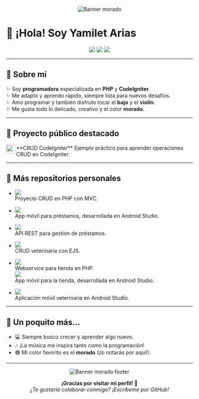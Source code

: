 <!-- Banner moradito -->
<p align="center">
  <img src="https://capsule-render.vercel.app/api?type=waving&color=8e44ad&height=120&section=header&text=Bienvenid@%20a%20mi%20perfil%20✨&fontColor=fff&fontSize=35&fontAlign=50" alt="Banner morado">
</p>

# 🌷 ¡Hola! Soy Yamilet Arias

<div align="center">
  <img src="https://img.shields.io/badge/Programadora-PHP%20%7C%20CodeIgniter-8e44ad?style=for-the-badge&logo=php&logoColor=white">
  <img src="https://img.shields.io/badge/Aprendiz%20Rápida-Adaptabilidad-9b59b6?style=for-the-badge">
  <img src="https://img.shields.io/badge/Hobbies-Música%20%7C%20Bajo%20%7C%20Violín-bd7be5?style=for-the-badge">
</div>

---

## 💜 Sobre mí

✨ Soy **programadora** especializada en **PHP** y **CodeIgniter**.  
✨ Me adapto y aprendo rápido, siempre lista para nuevos desafíos.  
✨ Amo programar y también disfruto tocar el **bajo** y el **violín**.  
✨ Me gusta todo lo delicado, creativo y el color **morado**.

---

## 💫 Proyecto público destacado

<a href="https://github.com/yamiletArias/crud_codeingniter">
  <img align="left" height="24" src="https://img.shields.io/badge/CRUD%20CodeIgniter-8e44ad?style=flat-square">
</a>
**CRUD CodeIgniter**  
Ejemplo práctico para aprender operaciones CRUD en CodeIgniter.

<br clear="left">

---

## 🚀 Más repositorios personales

- <a href="https://github.com/yamiletArias/CRUDMVCPRUEBA"><img src="https://img.shields.io/badge/CRUDMVCPRUEBA-PHP-8e44ad?style=flat-square"></a>  
  Proyecto CRUD en PHP con MVC.

- <a href="https://github.com/yamiletArias/APPPRESTAMOS"><img src="https://img.shields.io/badge/APPPRESTAMOS-Java%20(Android%20Studio)-9b59b6?style=flat-square"></a>  
  App móvil para préstamos, desarrollada en Android Studio.

- <a href="https://github.com/yamiletArias/REST-API-PRESTAMOS"><img src="https://img.shields.io/badge/REST--API--PRESTAMOS-JavaScript-bd7be5?style=flat-square"></a>  
  API REST para gestión de préstamos.

- <a href="https://github.com/yamiletArias/CRUDVETERINARIA"><img src="https://img.shields.io/badge/CRUDVETERINARIA-EJS-8e44ad?style=flat-square"></a>  
  CRUD veterinaria con EJS.

- <a href="https://github.com/yamiletArias/WSTIENDA"><img src="https://img.shields.io/badge/WSTIENDA-PHP%20Webservice-9b59b6?style=flat-square"></a>  
  Webservice para tienda en PHP.
  <br>
  <a href="https://github.com/yamiletArias/APPSTOREROPA"><img src="https://img.shields.io/badge/APPSTOREROPA-Java%20(Android%20Studio)-bd7be5?style=flat-square"></a>  
  App móvil para la tienda, desarrollada en Android Studio.

- <a href="https://github.com/yamiletArias/APPVETERINARIA"><img src="https://img.shields.io/badge/APPVETERINARIA-Java%20(Android%20Studio)-8e44ad?style=flat-square"></a>  
  Aplicación móvil veterinaria en Android Studio.

---

## 🌷 Un poquito más...

- 💻 Siempre busco crecer y aprender algo nuevo.
- 🎶 ¡La música me inspira tanto como la programación!
- 🟣 Mi color favorito es el **morado** (¡lo notarás por aquí!).

---

<p align="center">
  <img src="https://capsule-render.vercel.app/api?type=waving&color=bd7be5&height=80&section=footer" alt="Banner morado footer">
</p>

<div align="center">
  <b>¡Gracias por visitar mi perfil! 💜</b><br>
  <i>¿Te gustaría colaborar conmigo? ¡Escríbeme por GitHub!</i>
</div>